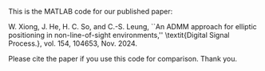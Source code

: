 This is the MATLAB code for our published paper:

W. Xiong, J. He, H. C. So, and C.-S. Leung, ``An ADMM approach for elliptic positioning in non-line-of-sight environments,'' \textit{Digital Signal Process.}, vol. 154, 104653, Nov. 2024.

Please cite the paper if you use this code for comparison. Thank you.
